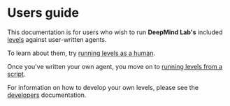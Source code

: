 # Users guide

This documentation is for users who wish to run **DeepMind Lab's** included
[levels](/docs/levels.md) against user-written
agents.

To learn about them, try
[running levels as a human](/docs/users/run_as_human.md).

Once you've written your own agent, you move on to
[running levels from a script](/docs/users/run_from_script.md).

For information on how to develop your own levels, please see the
[developers](/docs/developers.md) documentation.
